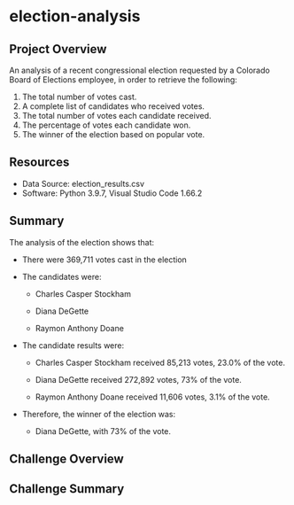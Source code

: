 # election-analysis

## Project Overview
An analysis of a recent congressional election requested by a Colorado Board of Elections employee, in order to retrieve the following:

1. The total number of votes cast.
2. A complete list of candidates who received votes.
3. The total number of votes each candidate received.
4. The percentage of votes each candidate won.
5. The winner of the election based on popular vote.

## Resources
- Data Source: election_results.csv
- Software: Python 3.9.7, Visual Studio Code 1.66.2

## Summary
The analysis of the election shows that:

- There were 369,711 votes cast in the election

- The candidates were:

   - Charles Casper Stockham
  
   - Diana DeGette
  
   - Raymon Anthony Doane
  
 - The candidate results were:
 
   - Charles Casper Stockham received 85,213 votes, 23.0% of the vote.
  
   - Diana DeGette received 272,892 votes, 73% of the vote.
  
   - Raymon Anthony Doane received 11,606 votes, 3.1% of the vote.
  
 - Therefore, the winner of the election was:
 
   - Diana DeGette, with 73% of the vote.
  
  ## Challenge Overview
  
  ## Challenge Summary

